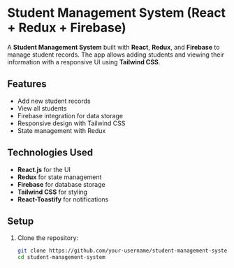 # Student Management System (React + Redux + Firebase)

A **Student Management System** built with **React**, **Redux**, and **Firebase** to manage student records. The app allows adding students and viewing their information with a responsive UI using **Tailwind CSS**.

## Features

- Add new student records
- View all students
- Firebase integration for data storage
- Responsive design with Tailwind CSS
- State management with Redux

## Technologies Used

- **React.js** for the UI
- **Redux** for state management
- **Firebase** for database storage
- **Tailwind CSS** for styling
- **React-Toastify** for notifications

## Setup

1. Clone the repository:
   ```bash
   git clone https://github.com/your-username/student-management-system.git
   cd student-management-system
